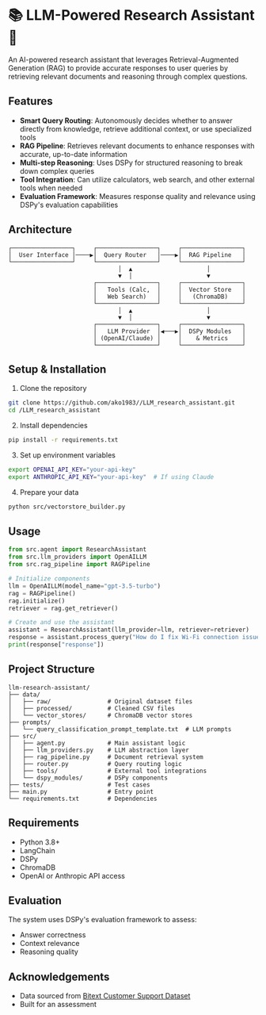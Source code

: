 
# 📚 LLM-Powered Research Assistant 🤖

An AI-powered research assistant that leverages Retrieval-Augmented Generation (RAG) to provide accurate responses to user queries by retrieving relevant documents and reasoning through complex questions.

## Features

- **Smart Query Routing**: Autonomously decides whether to answer directly from knowledge, retrieve additional context, or use specialized tools
- **RAG Pipeline**: Retrieves relevant documents to enhance responses with accurate, up-to-date information
- **Multi-step Reasoning**: Uses DSPy for structured reasoning to break down complex queries
- **Tool Integration**: Can utilize calculators, web search, and other external tools when needed
- **Evaluation Framework**: Measures response quality and relevance using DSPy's evaluation capabilities

## Architecture

```ascii
┌─────────────────┐     ┌─────────────────┐     ┌─────────────────┐
│  User Interface │────▶│  Query Router   │────▶│  RAG Pipeline   │
└─────────────────┘     └─────────────────┘     └─────────────────┘
                               │  ▲                     │
                               ▼  │                     ▼
                        ┌─────────────────┐     ┌─────────────────┐
                        │   Tools (Calc,  │     │  Vector Store   │
                        │   Web Search)   │     │   (ChromaDB)    │
                        └─────────────────┘     └─────────────────┘
                               │  ▲                     │
                               ▼  │                     ▼
                        ┌─────────────────┐     ┌─────────────────┐
                        │   LLM Provider  │◀───▶│  DSPy Modules   │
                        │ (OpenAI/Claude) │     │    & Metrics    │
                        └─────────────────┘     └─────────────────┘
```

## Setup & Installation

1. Clone the repository

```bash
git clone https://github.com/ako1983//LLM_research_assistant.git
cd /LLM_research_assistant
```

2. Install dependencies

```bash
pip install -r requirements.txt
```

3. Set up environment variables

```bash
export OPENAI_API_KEY="your-api-key"
export ANTHROPIC_API_KEY="your-api-key"  # If using Claude
```

4. Prepare your data

```bash
python src/vectorstore_builder.py
```

## Usage

```python
from src.agent import ResearchAssistant
from src.llm_providers import OpenAILLM
from src.rag_pipeline import RAGPipeline

# Initialize components
llm = OpenAILLM(model_name="gpt-3.5-turbo")
rag = RAGPipeline()
rag.initialize()
retriever = rag.get_retriever()

# Create and use the assistant
assistant = ResearchAssistant(llm_provider=llm, retriever=retriever)
response = assistant.process_query("How do I fix Wi-Fi connection issues?")
print(response["response"])
```

## Project Structure

```
llm-research-assistant/
├── data/
│   ├── raw/                # Original dataset files
│   ├── processed/          # Cleaned CSV files
│   └── vector_stores/      # ChromaDB vector stores
├── prompts/
│   └── query_classification_prompt_template.txt  # LLM prompts
├── src/
│   ├── agent.py            # Main assistant logic
│   ├── llm_providers.py    # LLM abstraction layer
│   ├── rag_pipeline.py     # Document retrieval system
│   ├── router.py           # Query routing logic
│   ├── tools/              # External tool integrations
│   └── dspy_modules/       # DSPy components
├── tests/                  # Test cases
├── main.py                 # Entry point
└── requirements.txt        # Dependencies
```

## Requirements

- Python 3.8+
- LangChain
- DSPy
- ChromaDB
- OpenAI or Anthropic API access

## Evaluation

The system uses DSPy's evaluation framework to assess:

- Answer correctness
- Context relevance
- Reasoning quality

## Acknowledgements

- Data sourced from [Bitext Customer Support Dataset](https://huggingface.co/datasets/bitext/Bitext-customer-support-llm-chatbot-training-dataset)
- Built for an assessment
